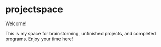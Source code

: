 # projectspace

Welcome!

This is my space for brainstorming, unfinished projects, and completed programs. Enjoy your time here!
